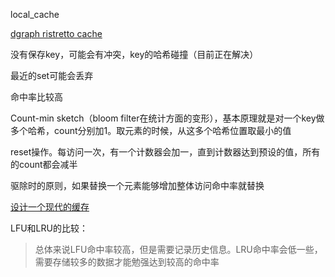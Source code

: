 local_cache



[dgraph ristretto cache](https://github.com/dgraph-io/ristretto)



没有保存key，可能会有冲突，key的哈希碰撞（目前正在解决）

最近的set可能会丢弃

命中率比较高

Count-min sketch（bloom filter在统计方面的变形），基本原理就是对一个key做多个哈希，count分别加1。取元素的时候，从这多个哈希位置取最小的值

reset操作。每访问一次，有一个计数器会加一，直到计数器达到预设的值，所有的count都会减半

驱除时的原则，如果替换一个元素能够增加整体访问命中率就替换

[设计一个现代的缓存](http://biaobiaoqi.github.io/blog/2017/03/19/design-of-a-modern-cache/)

LFU和LRU的比较：	

>  总体来说LFU命中率较高，但是需要记录历史信息。LRU命中率会低一些，需要存储较多的数据才能勉强达到较高的命中率

